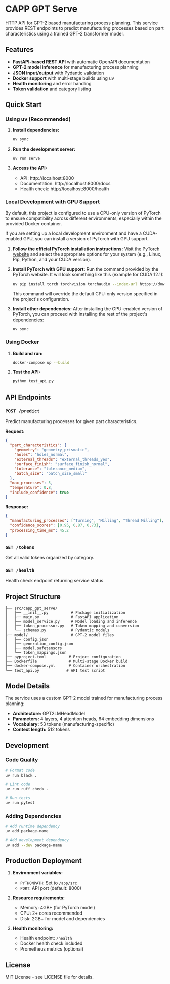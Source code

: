 # CAPP GPT Serve

HTTP API for GPT-2 based manufacturing process planning. This service provides REST endpoints to predict manufacturing processes based on part characteristics using a trained GPT-2 transformer model.

## Features

- **FastAPI-based REST API** with automatic OpenAPI documentation
- **GPT-2 model inference** for manufacturing process planning
- **JSON input/output** with Pydantic validation
- **Docker support** with multi-stage builds using uv
- **Health monitoring** and error handling
- **Token validation** and category listing

## Quick Start

### Using uv (Recommended)

1. **Install dependencies:**
   ```bash
   uv sync
   ```

2. **Run the development server:**
   ```bash
   uv run serve
   ```

3. **Access the API:**
   - API: http://localhost:8000
   - Documentation: http://localhost:8000/docs
   - Health check: http://localhost:8000/health

### Local Development with GPU Support

By default, this project is configured to use a CPU-only version of PyTorch to ensure compatibility across different environments, especially within the provided Docker container.

If you are setting up a local development environment and have a CUDA-enabled GPU, you can install a version of PyTorch with GPU support.

1.  **Follow the official PyTorch installation instructions:** Visit the [PyTorch website](https://pytorch.org/get-started/locally/) and select the appropriate options for your system (e.g., Linux, Pip, Python, and your CUDA version).

2.  **Install PyTorch with GPU support:** Run the command provided by the PyTorch website. It will look something like this (example for CUDA 12.1):
    ```bash
    uv pip install torch torchvision torchaudio --index-url https://download.pytorch.org/whl/cu121
    ```
    This command will override the default CPU-only version specified in the project's configuration.

3.  **Install other dependencies:** After installing the GPU-enabled version of PyTorch, you can proceed with installing the rest of the project's dependencies:
    ```bash
    uv sync
    ```

### Using Docker

1. **Build and run:**
   ```bash
   docker-compose up --build
   ```

2. **Test the API:**
   ```bash
   python test_api.py
   ```

## API Endpoints

### `POST /predict`
Predict manufacturing processes for given part characteristics.

**Request:**
```json
{
  "part_characteristics": {
    "geometry": "geometry_prismatic",
    "holes": "holes_normal",
    "external_threads": "external_threads_yes",
    "surface_finish": "surface_finish_normal",
    "tolerance": "tolerance_medium",
    "batch_size": "batch_size_small"
  },
  "max_processes": 5,
  "temperature": 0.8,
  "include_confidence": true
}
```

**Response:**
```json
{
  "manufacturing_processes": ["Turning", "Milling", "Thread Milling"],
  "confidence_scores": [0.95, 0.87, 0.73],
  "processing_time_ms": 45.2
}
```

### `GET /tokens`
Get all valid tokens organized by category.

### `GET /health`
Health check endpoint returning service status.

## Project Structure

```
├── src/capp_gpt_serve/
│   ├── __init__.py          # Package initialization
│   ├── main.py              # FastAPI application
│   ├── model_service.py     # Model loading and inference
│   ├── token_processor.py   # Token mapping and conversion
│   └── schemas.py           # Pydantic models
├── model/                   # GPT-2 model files
│   ├── config.json
│   ├── generation_config.json
│   ├── model.safetensors
│   └── token_mappings.json
├── pyproject.toml          # Project configuration
├── Dockerfile              # Multi-stage Docker build
├── docker-compose.yml      # Container orchestration
└── test_api.py            # API test script
```

## Model Details

The service uses a custom GPT-2 model trained for manufacturing process planning:
- **Architecture:** GPT2LMHeadModel
- **Parameters:** 4 layers, 4 attention heads, 64 embedding dimensions
- **Vocabulary:** 53 tokens (manufacturing-specific)
- **Context length:** 512 tokens

## Development

### Code Quality
```bash
# Format code
uv run black .

# Lint code  
uv run ruff check .

# Run tests
uv run pytest
```

### Adding Dependencies
```bash
# Add runtime dependency
uv add package-name

# Add development dependency
uv add --dev package-name
```

## Production Deployment

1. **Environment variables:**
   - `PYTHONPATH`: Set to `/app/src`
   - `PORT`: API port (default: 8000)

2. **Resource requirements:**
   - Memory: 4GB+ (for PyTorch model)
   - CPU: 2+ cores recommended
   - Disk: 2GB+ for model and dependencies

3. **Health monitoring:**
   - Health endpoint: `/health`
   - Docker health check included
   - Prometheus metrics (optional)

## License

MIT License - see LICENSE file for details.
